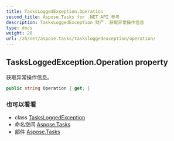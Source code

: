 ```yaml
---
title: TasksLoggedException.Operation
second_title: Aspose.Tasks for .NET API 参考
description: TasksLoggedException 财产. 获取异常操作信息
type: docs
weight: 20
url: /zh/net/aspose.tasks/tasksloggedexception/operation/
---
```

## TasksLoggedException.Operation property

获取异常操作信息。

```csharp
public string Operation { get; }
```

### 也可以看看

* class [TasksLoggedException](../)
* 命名空间 [Aspose.Tasks](../../tasksloggedexception/)
* 部件 [Aspose.Tasks](../../../)


